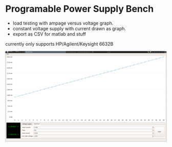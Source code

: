 Programable Power Supply Bench
==============================


 - load testing with ampage versus voltage graph.
 - constant voltage supply with current drawn as graph.
 - export as CSV for matlab and stuff

currently only supports HP/Agilent/Keysight 6632B


![](screenshot.png)
